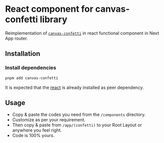 # React component for **canvas-confetti** library

Reimplementation of [`canvas-confetti`](https://github.com/catdad/canvas-confetti) in react functional component in Next App router.

## Installation 

### Install dependencies

```bash
pnpm add canvas-confetti
```

It is expected that the [react](https://github.com/facebook/react) is already installed as peer
dependency.

## Usage

- Copy & paste the codes you need from the `/components` directory.
- Customize as per your requirement.
- Then copy & paste from `/app/(confetti)` to your Root Layout or anywhere you feel right.
- Code is 100% yours.
